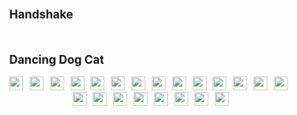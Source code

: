 ## Handshake
<a href="https://www.linkedin.com/in/theofficialrohan-kasabe1001ac"><img src="https://media.giphy.com/media/hvRJCLFzcasrR4ia7z/giphy.gif" width="10px"></a>

## Dancing Dog Cat
<p align="center">
<img src="https://emojis.slackmojis.com/emojis/images/1520808873/3643/cool-doge.gif?1520808873" width="25" height="25"/> &nbsp
<img src="https://emojis.slackmojis.com/emojis/images/1571246183/6694/party_cat.gif?1571246183" width="25" height="25"/> &nbsp
<img src="https://emojis.slackmojis.com/emojis/images/1520808873/3643/cool-doge.gif?1520808873" width="25" height="25"/> &nbsp
<img src="https://emojis.slackmojis.com/emojis/images/1571246183/6694/party_cat.gif?1571246183" width="25" height="25"/> &nbsp
<img src="https://emojis.slackmojis.com/emojis/images/1520808873/3643/cool-doge.gif?1520808873" width="25" height="25"/> &nbsp
<img src="https://emojis.slackmojis.com/emojis/images/1571246183/6694/party_cat.gif?1571246183" width="25" height="25"/> &nbsp
<img src="https://emojis.slackmojis.com/emojis/images/1520808873/3643/cool-doge.gif?1520808873" width="25" height="25"/> &nbsp
<img src="https://emojis.slackmojis.com/emojis/images/1571246183/6694/party_cat.gif?1571246183" width="25" height="25"/> &nbsp
<img src="https://emojis.slackmojis.com/emojis/images/1520808873/3643/cool-doge.gif?1520808873" width="25" height="25"/> &nbsp
<img src="https://emojis.slackmojis.com/emojis/images/1571246183/6694/party_cat.gif?1571246183" width="25" height="25"/> &nbsp
<img src="https://emojis.slackmojis.com/emojis/images/1520808873/3643/cool-doge.gif?1520808873" width="25" height="25"/> &nbsp
<img src="https://emojis.slackmojis.com/emojis/images/1571246183/6694/party_cat.gif?1571246183" width="25" height="25"/> &nbsp
<img src="https://emojis.slackmojis.com/emojis/images/1520808873/3643/cool-doge.gif?1520808873" width="25" height="25"/> &nbsp
<img src="https://emojis.slackmojis.com/emojis/images/1571246183/6694/party_cat.gif?1571246183" width="25" height="25"/> &nbsp
<img src="https://emojis.slackmojis.com/emojis/images/1520808873/3643/cool-doge.gif?1520808873" width="25" height="25"/> &nbsp
<img src="https://emojis.slackmojis.com/emojis/images/1571246183/6694/party_cat.gif?1571246183" width="25" height="25"/> &nbsp
<img src="https://emojis.slackmojis.com/emojis/images/1520808873/3643/cool-doge.gif?1520808873" width="25" height="25"/> &nbsp
<img src="https://emojis.slackmojis.com/emojis/images/1571246183/6694/party_cat.gif?1571246183" width="25" height="25"/> &nbsp
<img src="https://emojis.slackmojis.com/emojis/images/1520808873/3643/cool-doge.gif?1520808873" width="25" height="25"/> &nbsp
<img src="https://emojis.slackmojis.com/emojis/images/1571246183/6694/party_cat.gif?1571246183" width="25" height="25"/> &nbsp
<img src="https://emojis.slackmojis.com/emojis/images/1520808873/3643/cool-doge.gif?1520808873" width="25" height="25"/> &nbsp
<img src="https://emojis.slackmojis.com/emojis/images/1571246183/6694/party_cat.gif?1571246183" width="25" height="25"/>
</p>
